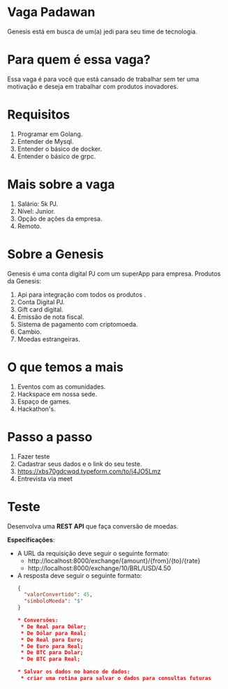 # Vaga Padawan

Genesis está em busca de um(a) jedi para seu time de tecnologia.

# Para quem é essa vaga?

Essa vaga é para você que está cansado de trabalhar sem ter uma motivação e deseja em trabalhar com produtos inovadores.

# Requisitos


1. Programar em Golang.
2. Entender de Mysql.
3. Entender o básico de docker.
4. Entender o básico de grpc.

 
# Mais sobre a vaga

1. Salário: 5k PJ.
2. Nível: Junior.
3. Opção de ações da empresa.
4. Remoto.

# Sobre a Genesis

Genesis é uma conta digital PJ com um superApp para empresa.
Produtos da Genesis:

1. Api para integração com todos os produtos .
2. Conta Digital PJ.
3. Gift  card digital.
4. Emissão de nota fiscal.
5. Sistema de pagamento com criptomoeda.
6. Cambio.
7. Moedas estrangeiras.


# O que temos a mais
 

1. Eventos com as comunidades.
2. Hackspace em nossa sede.
3. Espaço de games.
4. Hackathon's.

# Passo a passo

1. Fazer teste
2.  Cadastrar seus dados e o link do seu teste.
3.  https://xbs70gdcwqd.typeform.com/to/j4JO5Lmz
4. Entrevista via meet


# Teste

Desenvolva uma **REST API** que faça conversão de moedas.

**Especifícações**:

* A URL da requisição deve seguir o seguinte formato:
    * http://localhost:8000/exchange/{amount}/{from}/{to}/{rate}
    * http://localhost:8000/exchange/10/BRL/USD/4.50
* A resposta deve seguir o seguinte formato:
   ```json
   {
     "valorConvertido": 45,
     "simboloMoeda": "$"
   }
   
   * Conversões:
    * De Real para Dólar;
    * De Dólar para Real;
    * De Real para Euro;
    * De Euro para Real;
    * De BTC para Dolar;
    * De BTC para Real;
   
   * Salvar os dados no banco de dados:
    * criar uma rotina para salvar o dados para consultas futuras

   ```

